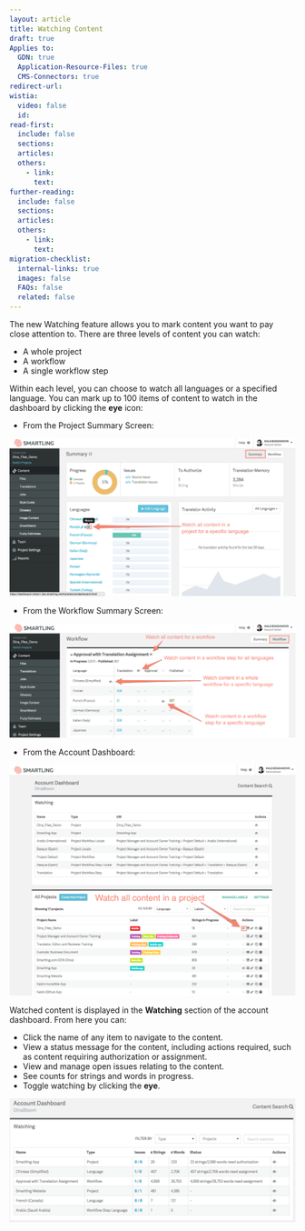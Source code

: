```yaml
---
layout: article
title: Watching Content
draft: true
Applies to:
  GDN: true
  Application-Resource-Files: true
  CMS-Connectors: true
redirect-url:
wistia:
  video: false
  id:
read-first:
  include: false
  sections:
  articles:
  others:
    - link:
      text:
further-reading:
  include: false
  sections:
  articles:
  others:
    - link:
      text:
migration-checklist:
  internal-links: true
  images: false
  FAQs: false
  related: false
---
```



The new Watching feature allows you to mark content you want to pay close attention to. There are three levels of content you can watch:

* A whole project
* A workflow
* A single workflow step


Within each level, you can choose to watch all languages or a specified language. You can mark up to 100 items of content to watch in the dashboard by clicking the **eye** icon:

* From the Project Summary Screen:


![](/uploads/versions/watchingcontent1---x----2546-1406x---.png)

* From the Workflow Summary Screen:


![](/uploads/versions/watchingcontent2---x----2550-1020x---.png)

* From the Account Dashboard:


![](/uploads/versions/watchingcontent3---x----1293-1042x---.png)

Watched content is displayed in the **Watching** section of the account dashboard. From here you can:

* Click the name of any item to navigate to the content.
* View a status message for the content, including actions required, such as content requiring authorization or assignment.
* View and manage open issues relating to the content.
* See counts for strings and words in progress.
* Toggle watching by clicking the **eye**.


![](/uploads/versions/watching4---x----2194-948x---.png)